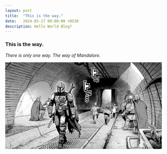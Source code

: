 ```yaml
---
layout: post
title:  "This is the way."
date:   2024-05-17 00:00:00 +0530
description: Hello World Blog?
---
```


### __This is the way.__

_There is only one way. The way of Mandalore._


![The Tribe](/assets/image/the-tribe.png)
